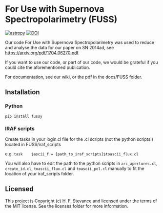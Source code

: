 # For Use with Supernova Spectropolarimetry (FUSS)

[![astropy](http://img.shields.io/badge/powered%20by-AstroPy-orange.svg?style=flat)](http://www.astropy.org/)
[![DOI](https://zenodo.org/badge/79924113.svg)](https://zenodo.org/badge/latestdoi/79924113)

Our code For Use with Supernova Spectropolarimetry was used to reduce and analyse the data for our paper on SN 2014ad, see https://arxiv.org/pdf/1704.06270.pdf.

If you want to use our code, or part of our code, we would be grateful if you could cite the aforementioned publication.

For documentation, see our wiki, or the pdf in the docs/FUSS folder. 

## Installation
### Python
`pip install fussy`

### IRAF scripts

Create tasks in your login.cl file for the .cl scripts (not the python scripts!) located in FUSS/iraf_scripts

e.g. `task    $ascii_f = [path_to_iraf_scripts]$toascii_flux.cl`

You will also have to edit the path to the python scripts in `arc_apertures.cl`, `create_id.cl`, `toascii_flux.cl` and `toascii_pol.cl` manually to fit the location of your iraf_scripts folder.

## Licensed

This project is Copyright (c) H. F. Stevance and licensed under the terms of the MIT license. See the licenses folder for more information.
